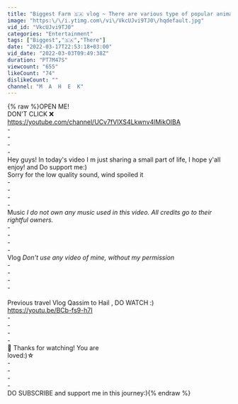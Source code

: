 ```yaml
---
title: "Biggest Farm 🇸🇦 vlog ~ There are various type of popular animals 🐎&fruits🍇 of 🇸🇦"
image: "https:\/\/i.ytimg.com\/vi\/VkcUJvi9TJ0\/hqdefault.jpg"
vid_id: "VkcUJvi9TJ0"
categories: "Entertainment"
tags: ["Biggest","🇸🇦","There"]
date: "2022-03-17T22:53:18+03:00"
vid_date: "2022-03-03T09:49:38Z"
duration: "PT7M47S"
viewcount: "655"
likeCount: "74"
dislikeCount: ""
channel: "M  A  H  E  K"
---
```

{% raw %}OPEN ME!<br />DON'T CLICK ❌<br /><a rel="nofollow" target="blank" href="https://youtube.com/channel/UCv7fVlXS4Lkwnv4lMikOIBA">https://youtube.com/channel/UCv7fVlXS4Lkwnv4lMikOIBA</a><br />-<br />-<br />-<br />-<br />Hey guys! In today's video I m just sharing a small part of life, I hope y'all enjoy! and Do support me:)<br />Sorry for the low quality sound, wind spoiled it <br />-<br />-<br />-<br />-<br />Music *I do not own any music used in this video. All credits go to their rightful owners.*<br />-<br />-<br />-<br />-<br />Vlog *Don't use any video of mine, without my permission*<br />-<br />-<br />-<br />-<br /> <br />Previous travel Vlog Qassim to Hail , DO WATCH :) <br /><a rel="nofollow" target="blank" href="https://youtu.be/BCb-fs9-h7I">https://youtu.be/BCb-fs9-h7I</a><br />-<br />-<br />-<br />-<br /> 🚙 Thanks for watching! You are<br />loved:)☆<br />-<br />-<br />-<br />-<br />DO SUBSCRIBE and support me in this journey:){% endraw %}
